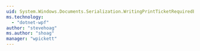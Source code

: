 ```yaml
---
uid: System.Windows.Documents.Serialization.WritingPrintTicketRequiredEventHandler
ms.technology: 
  - "dotnet-wpf"
author: "stevehoag"
ms.author: "shoag"
manager: "wpickett"
---
```

